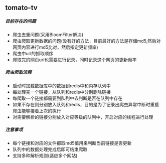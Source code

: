 ## tomato-tv
##### 目前存在的问题
- 爬虫去重问题(采用BloomFilter解决)
- 爬虫爬取更新数据的问题(没有好的方法，目前最好的方法是存储md5,然后对网页内容进行md5比对，然后指定更新频率)
- 爬虫中url的抓取顺序
- 爬取完的网页url也需要进行记录，同时记录这个网页的更新频率


##### 爬虫爬取流程
- 启动时加载数据库中的数据到redis中和内存队列中
- 每处理完一个链接，从队列和redis中分别删除链接
- 每爬取一个链接都需要到队列中去判断是否在队列中存在
- 如果不存在则分别放入队列和redis，目的是为了记录出爬虫异常中断时重启爬虫能够接着上次的执行
- 对需要解析的链接分别放入对应等级的队列中，开启对应的线程进行处理

##### 注意事项
- 每个链接和对应的文件都取md5值用来判断当前链接是否更新
- 队列中的数据处理完成后即可结束爬取
- 支持多种解析规则(适应多个网站)


